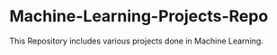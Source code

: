 # Machine-Learning-Projects-Repo
This Repository includes various projects done in Machine Learning.
